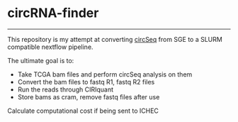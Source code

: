 # circRNA-finder
***
This repository is my attempt at converting [circSeq](http://bioinformaticstools.mayo.edu/research/circ-seq/) from SGE to a SLURM compatible nextflow pipeline. 

The ultimate goal is to:
  * Take TCGA bam files and perform circSeq analysis on them
  * Convert the bam files to fastq R1, fastq R2 files
  * Run the reads through CIRIquant
  * Store bams as cram, remove fastq files after use
  
Calculate computational cost if being sent to ICHEC
